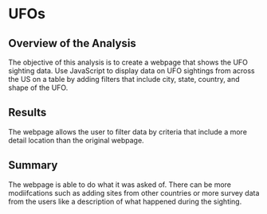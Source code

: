 # UFOs

## Overview of the Analysis
The objective of this analysis is to create a webpage that shows the UFO sighting data. Use JavaScript to display data on UFO sightings from across the US on a table by adding filters that include city, state, country, and shape of the UFO.

## Results
The webpage allows the user to filter data by criteria that include a more detail location than the original webpage. 

## Summary
The webpage is able to do what it was asked of. There can be more modiifcations such as adding sites from other countries or more survey data from the users like a description of what happened during the sighting. 
